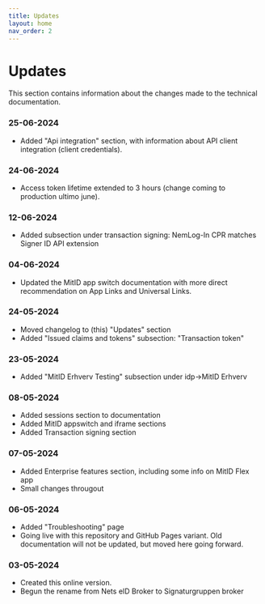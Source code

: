 ```yaml
---
title: Updates
layout: home
nav_order: 2
---
```


# Updates
This section contains information about the changes made to the technical documentation.

### 25-06-2024
* Added "Api integration" section, with information about API client integration (client credentials).

### 24-06-2024
* Access token lifetime extended to 3 hours (change coming to production ultimo june).

### 12-06-2024
* Added subsection under transaction signing: NemLog-In CPR matches Signer ID API extension

### 04-06-2024
* Updated the MitID app switch documentation with more direct recommendation on App Links and Universal Links.

### 24-05-2024
* Moved changelog to (this) "Updates" section
* Added "Issued claims and tokens" subsection: "Transaction token"

### 23-05-2024
* Added "MitID Erhverv Testing" subsection under idp->MitID Erhverv

### 08-05-2024
* Added sessions section to documentation
* Added MitID appswitch and iframe sections
* Added Transaction signing section

### 07-05-2024
* Added Enterprise features section, including some info on MitID Flex app
* Small changes througout

### 06-05-2024
* Added "Troubleshooting" page
* Going live with this repository and GitHub Pages variant. Old documentation will not be updated, but moved here going forward.

### 03-05-2024
* Created this online version.
* Begun the rename from Nets eID Broker to Signaturgruppen broker
